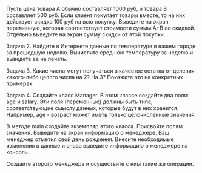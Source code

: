 Пусть цена товара A обычно составляет 1000 руб, и товара B составляет 500 руб.
Если клиент покупает товары вместе, то на них действует скидка 100 руб на всю покупку.
Выведите на экран переменную, которая соответствует стоимости суммы A+B со скидкой.
Отдельно выведите на экран сумму скидки от этой покупки.

Задача 2.
Найдите в Интернете данные по температуре в вашем городе за прошедшую неделю.
Вычислите среднюю температуру за неделю и выведете ее на печать.


Задача 3.
Какие числа могут получаться в качестве остатка от деления какого-либо целого числа на 2? На 3?
Покажите это на конкретных примерах.


Задача 4.
Создайте класс Manager.
В этом классе создайте два поля: age и salary.
Эти поля (переменные) должны быть типа, соответствующие смыслу данных, которые будут
в них хранится. Например, age - возраст может иметь только целочисленные значения.


В методе main создайте экземпляр этого класса. Присвойте полям значения.
Выведите на экран информацию о менеджере.
Ваш менеджер отметил свой день рождения.
Внесите необходимые изменения в данные и снова выведите информацию о менеджере на консоль.


Создайте второго менеджера и осуществите с ним такие же операции.